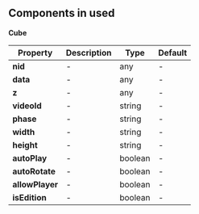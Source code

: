 ## Components in used

**Cube**

Property | Description | Type | Default
--- | --- | --- | ---
**nid** | - | any | -
**data** | - | any | -
**z** | - | any | -
**videoId** | - | string | -
**phase** | - | string | -
**width** | - | string | -
**height** | - | string | -
**autoPlay** | - | boolean | -
**autoRotate** | - | boolean | -
**allowPlayer** | - | boolean | -
**isEdition** | - | boolean | -
